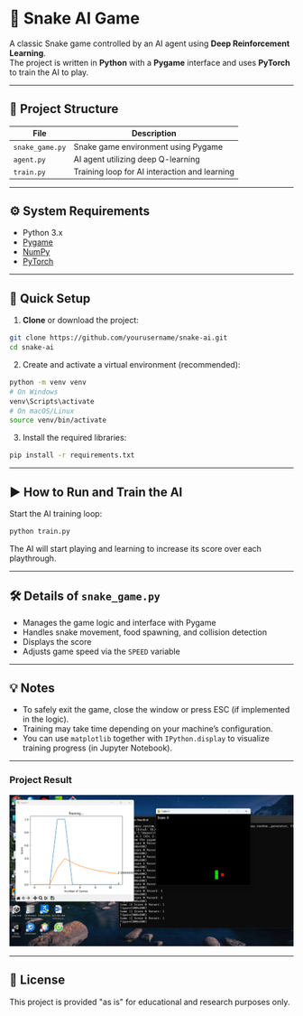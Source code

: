 # 🐍 Snake AI Game

A classic Snake game controlled by an AI agent using **Deep Reinforcement Learning**.  
The project is written in **Python** with a **Pygame** interface and uses **PyTorch** to train the AI to play.

---

## 📂 Project Structure

| File           | Description                                               |
| -------------- | -------------------------------------------------------- |
| `snake_game.py`| Snake game environment using Pygame                      |
| `agent.py`     | AI agent utilizing deep Q-learning                       |
| `train.py`     | Training loop for AI interaction and learning            |

---

## ⚙️ System Requirements

- Python 3.x  
- [Pygame](https://www.pygame.org/news)  
- [NumPy](https://numpy.org/)  
- [PyTorch](https://pytorch.org/)

---

## 🚀 Quick Setup

1. **Clone** or download the project:

```bash
git clone https://github.com/yourusername/snake-ai.git
cd snake-ai
```

2. Create and activate a virtual environment (recommended):

```bash
python -m venv venv
# On Windows
venv\Scripts\activate
# On macOS/Linux
source venv/bin/activate
```

3. Install the required libraries:

```bash
pip install -r requirements.txt
```

---

## ▶️ How to Run and Train the AI

Start the AI training loop:

```bash
python train.py
```

The AI will start playing and learning to increase its score over each playthrough.

---

## 🛠️ Details of `snake_game.py`

- Manages the game logic and interface with Pygame  
- Handles snake movement, food spawning, and collision detection  
- Displays the score  
- Adjusts game speed via the `SPEED` variable

---

## 💡 Notes

- To safely exit the game, close the window or press ESC (if implemented in the logic).  
- Training may take time depending on your machine’s configuration.  
- You can use `matplotlib` together with `IPython.display` to visualize training progress (in Jupyter Notebook).

---

### Project Result

![demo](assets/demo.png)

---

## 📝 License

This project is provided "as is" for educational and research purposes only.
